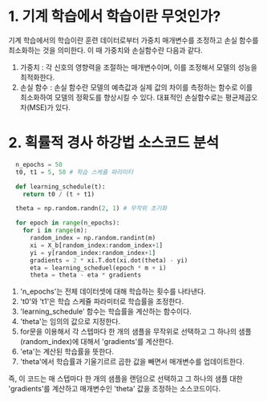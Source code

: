 # 1. 기계 학습에서 학습이란 무엇인가?
기계 학습에서의 학습이란 훈련 데이터로부터 가중치 매개변수를 조정하고 손실 함수를 최소화하는 것을 의미한다.
이 때 가중치와 손실함수란 다음과 같다.
1. 가중치 : 각 신호의 영향력을 조절하는 매개변수이며, 이를 조정해서 모델의 성능을 최적화한다.
2. 손실 함수 : 손실 함수란 모델의 예측값과 실제 값의 차이를 측정하는 함수로 이를 최소화하여 모델의 정확도를 향상시킬 수 있다. 대표적인 손실함수로는 평균제곱오차(MSE)가 있다.

# 2. 획률적 경사 하강법 소스코드 분석
```Python
  n_epochs = 50
  t0, t1 = 5, 50 # 학습 스케쥴 파라미터

  def learning_schedule(t):
    return t0 / (t + t1)

  theta = np.random.randn(2, 1) # 무작위 초기화

  for epoch in range(n_epochs):
    for i in range(m):
      random_index = np.random.randint(m)
      xi = X_b[random_index:random_index+1]
      yi = y[random_index:random_index+1]
      gradients = 2 * xi.T.dot(xi.dot(theta) - yi)
      eta = learning_scheduel(epoch * m + i)
      theta = theta - eta * gradients
```
1. 'n_epochs'는 전체 데이터셋에 대해 학습하는 횟수를 나타낸다.
2. 't0'와 't1'은 학습 스케쥴 파라미터로 학습률을 조정한다.
3. 'learning_schedule' 함수는 학습률을 계산하는 함수이다.
4. 'theta'는 임의의 값으로 지정한다.
5. for문을 이용해서 각 스텝마다 한 개의 샘플을 무작위로 선택하고 그 하나의 샘플(random_index)에 대해서 'gradients'를 계산한다.
6. 'eta'는 계산된 학습률을 뜻한다.
7. 'theta'에서 학습률과 기울기르르 곱한 값을 빼면서 매개변수를 업데이트한다.

즉, 이 코드는 매 스텝마다 한 개의 샘플을 랜덤으로 선택하고 그 하나의 샘플 대한 'gradients'를 계산하고 매개변수인 'theta' 값을 조정하는 소스코드이다.
